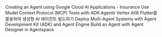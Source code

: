 Creating an Agent using Google Cloud AI Applications - Insurance
Use Model Context Protocol (MCP) Tools with ADK Agents
Vertex AI와 Flutter를 활용하여 생성형 AI 에이전트 빌드하기
Deploy Multi-Agent Systems with Agent Development Kit (ADK) and Agent Engine
Build an Agent with Agent Designer in Agentspace
